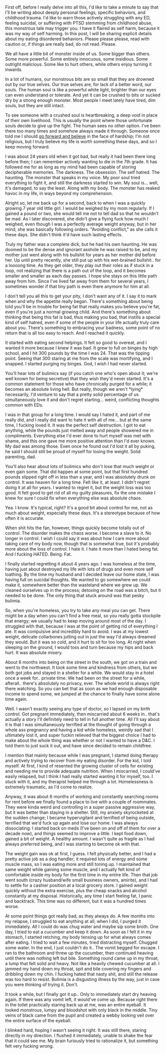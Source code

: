 First off, before I really delve into all this, I'd like to take a minute to say that I'll be writing about deeply personal feelings, specific behaviors, and childhood trauma. I'd like to warn those actively struggling with any ED, feeling suicidal, or suffering with PTSD stemming from childhood abuse, this monstrous tale may trigger you. I have it flaired as self harm, because it was my way of self harming. In this post, I will be sharing explicit details about my eating disordered behaviors. Please please please, read with caution or, if things are really bad, do not read. Please.


We all have a little bit of monster inside of us. Some bigger than others. Some more powerful. Some entirely innocuous, some insidious. Some outright malicious. Some like to hurt others, while others enjoy turning it inwards.  


In a lot of humans, our monstrous bits are so small that they are drowned out by our true selves. Our true selves are, for lack of a better word, our souls. The human soul is like a powerful white light, brighter than our eyes can even understand or tolerate. And yet it can be crushed to bits or sucked dry by a strong enough monster. Most people I meet lately have tired, dim souls, but they are still intact.  


To see someone with a crushed soul is heartbreaking, a deep void in place of their own livelihood. This is usually the point where those unfortunate souls decide to give up the fight. The human sees no other option. I've been there too many times and somehow always made it through. Someone once told me I should [go forward and believe](https://www.reddit.com/r/nosleep/comments/by48zv/hitchhiking_is_terribly_dangerous_you_never_know/?utm_medium=android_app&utm_source=share) in the face of hardship; I'm not religious, but I truly believe my life is worth something these days, and so I keep moving forward.  


I was about 24 years old when it got bad, but really it had been there long before then; I can remember actively wanting to die in the 7th grade. It has followed me for as long as my mind had been capable of storing decipherable memories. The darkness. The obsession. The self hatred. The haunting. The monster that speaks in my voice. My poor soul tried everything to fight it, and still the darkness started to win. My soul is... well, it's damaged, to say the least. Along with my body. The monster has reaked havoc in my life, in ways beyond my comprehension.  


Alright so, let me back up for a second, back to when I was a quickly growing 7 year old little girl. I would be weighed by my mom regularly. If I gained a pound or two, she would tell me not to tell dad so that he wouldn't be mad. As I later discovered, she didn't give a flying fuck how much I weighed, even though I was a perfectly average weight anyway, but in her mind, she was basically following orders. "Avoiding conflict," as she calls it these days. She didn't think it'd have such lasting effects.  


Truly my father was a complete dick, but he had his own haunting. He was doomed to be the dense and ignorant asshole he was raised to be, and my mother just went along with his bullshit for years as her mother did before her. Up until pretty recently, she still put up with his wet-brained bullshit.. for a loooong time. As they get older, they play out their roles as if stuck in a loop, not realizing that there is a path out of the loop, and it becomes smaller and smaller as each day passes. I hope she stays on this little path away from him. Since I've lived far away from them for several years, I sometimes wonder if that tiny path is even there anymore for him at all.  


I don't tell you all this to get your pity, I don't want any of it. I say it to mark when and why the appetite really began. There's something about being told you'll be in trouble for being fat that really makes you believe you're fat, even if you're just a normal growing child. And there's something about thinking that being this fat is bad, thus making you bad, that instills a special kind of self hatred, even if some of the people in your life actually truly care about you. There's something to embracing your badness, some point of no return that is all too easy to reach. And I reached it quickly.  


It started with eating second helpings. It felt so good to overeat, and I wanted it more because I knew it was bad. It grew to full on binges by high school, and I hit 300 pounds by the time I was 24. That was the tipping point. Seeing that 300 staring at me from the scale was mortifying, and I snapped. I started purging my binges. God, I wish I had never started.  


You'll hear lots of bulimics say (if you catch one who's open about it; we're well known for being secretive) that they wish they'd never started. It's a common statement for those who have chronically purged for a while; it becomes an absolute living hell. But really, though we aren't \*lying\* necessarily, I'd venture to say that a pretty solid percentage of us simultaneously love it and don't regret starting... weird, conflicting thoughts common with EDs.

I was in that group for a long time. I would say I hated it, and part of me really did, and I really did want to hate it with all of me... but at the same time, I fucking loved it. It was the perfect self destruction. I got to eat anything, while the pounds just melted away and people showered me in compliments. Everything else I'd ever done to hurt myself was met with shame, and this one gave me more positive attention than I'd ever known. My dad was among those. Even once he found out I'd lost it all by puking, he said I should still be proud of myself for losing the weight. Solid parenting, dad.  


You'll also hear about lots of bulimics who don't lose that much weight or even gain some. That did happen at some point, but that first hundred pounds slipped right off in less than a year, and I was absolutely drunk on control. It was heaven for a long time. Felt like it, at least. I didn't regret doing it at all for years. I wanted to regret it, but the weight loss was too good. It felt good to get rid of all my guilty pleasures, fix the one mistake I knew for sure I could fix when everything else was absolute chaos.  


Yea. I know. It's typical, right? It's a good bit about control for me, not as much about weight, especially these days. It's a stereotype because of how often it is accurate.  


When shit hits the fan, however, things quickly become totally out of control. The disorder makes the chaos worse. I become a slave to it. No longer in control. I wish I could say it was about how I care more about taking care of my body now, though that is somewhat true, but it's probably more about the loss of control. I hate it. I hate it more than I hated being fat. And I fucking HATED. Being. Fat.  


I finally started regretting it about 4 years ago. I was homeless at the time, having just about destroyed my life with lots of drugs and even more self loathing. By the time my husband and I decided leave our home state, I was having full on suicidal thoughts. We wanted to go somewhere we could make it, somewhere better than the wasteland where we grew up. We cleaned ourselves up in the process; detoxing on the road was a bitch, but it needed to be done. The only thing that stuck around was that pesky bulimia.  


So, when you're homeless, you try to take any meal you can get. There might be a day when you can't find a free meal, so you really gotta stockpile that energy; we usually had to keep moving around most of the day. I struggled with that, because I was at the point of getting rid of everything I ate. It was compulsive and incredibly hard to avoid. I was at my lowest weight, delicate collarbones jutting out in just the way I'd always dreamed they would. But it was so cold, and it hurt to sit for too long. At night when sleeping on the ground, I would toss and turn because my hips and back hurt. It was absolute misery.  


About 6 months into being on the street in the south, we got on a train and went to the northwest. It took some time and kindness from others, but we both got jobs and stayed in a shelter for a while. We would stay in a hotel once a week for.. private time. We had been on the street for a while, afterall.. there's absolutely no privacy, ever. The whole world is always right there watching. So you can bet that as soon as we had enough disposable income to spend some, we jumped at the chance to finally have some alone time again.


Well. I wasn't exactly seeing any type of doctor, so I lapsed on my birth control. Got pregnant immediately, then miscarried about 6 weeks in.. that's actually a story I'll definitely need to tell in full another time. All I'll say about it is that I was simultaneously terrified at the thought of going through a whole ass pregnancy and having a kid while homeless, weirdly sad that I ultimately lost it, and super fuckin relieved that the biggest choice I had to make about the whole thing was whether or not I wanted to have a D&C. I told them to just suck it out, and have since decided to remain childfree.  


I mention that mainly because while I was pregnant, I started doing therapy and actively trying to recover from my eating disorder. For the kid, I told myself. At first, I kind of resented the growing cluster of cells for existing and needing me to provide adequate nutrition. When I miscarried, I could've easily relapsed, but I think I had really started wanting it for myself, too. I stuck with it, and my therapist helped me through a lot. Homelessness is extremely traumatic, as I'd come to realize.  


Anyway, it was about 6 months of working and constantly searching rooms for rent before we finally found a place to live with a couple of roommates. They were kinda weird and controlling in a super passive aggressive way, but it was better than staying in a shelter. Still, my anxiety skyrocketed at the sudden change; I became hypervigilant and terrified of being outside, terrified that we'd fuck up again and lose our home. I was always dissociating. I started back on meds (I've been on and off of them for over a decade now), and things seemed to improve a little. I kept food down, gained a bit of weight. A healthy amount. I wasn't quite as fragile as I had always preferred being, and I was starting to become ok with that.


The weight gain was ok at first, I guess. I felt physically better, and I had a pretty active job as a dog handler; it required lots of energy and some muscle mass, so I was eating more and still toning up. I maintained that same weight while gaining some muscle, and I actually felt kind of comfortable inside my body for the first time in my entire life. Then that job went south (crazy husband/wife small business owners, amirite), and I had to settle for a cashier position at a local grocery store. I gained weight quickly without the extra exercise, plus the cheap snacks and alcohol constantly at my disposal. Historically, any time I start feeling fat, I panic and backtrack. This time was no different, but it was a hundred times worse.  


At some point things got really bad, as they always do. A few months into my relapse, I struggled to eat anything at all; when I did, I purged it immediately. All I could do was chug water and maybe sip some broth. One day, I tried to eat a cucumber and keep it down. As soon as I felt it in my stomach, I started retching, my body tensing up for what always comes after eating. I tried to wait a few minutes, tried distracting myself. Chugged some water. In the end, I just couldn't do it.. The vomit begged for escape. I ran to the bathroom and threw up the cucumber, then continued heaving until there was nothing left but bile. Something round came up in my throat, a lump that felt solid and heavy. Not like a heavily chewed cucumber at all. I jammed my hand down my throat, spit and bile covering my fingers and dribbling down my chin. I fucking hated that nasty shit, and still the release was too hard to resist. Bulimia is a disgusting illness by the way, just in case you were thinking of trying it. Don't.


It took a while, but I finally got it up.. Only to immediately start dry heaving again. If there was any vomit left, it would've come up. Because right there in the toilet practically staring back up at me, was an entire eyeball. It looked monstrous, lumpy and bloodshot with only black in the middle. Tiny veins of black came from the pupil and created a webby looking veil over the entire surface of the eyeball.


I blinked hard, hoping I wasn't seeing it right. It was still there, staring directly in my direction. I flushed it immediately, unable to shake the fear that it could see me. My brain furiously tried to rationalize it, but something felt very fucking wrong.